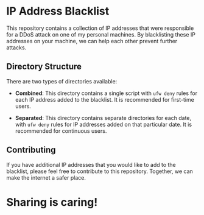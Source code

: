 # IP Address Blacklist

This repository contains a collection of IP addresses that were responsible for a DDoS attack on one of my personal machines. By blacklisting these IP addresses on your machine, we can help each other prevent further attacks.

## Directory Structure

There are two types of directories available:

- **Combined**: This directory contains a single script with `ufw deny` rules for each IP address added to the blacklist. It is recommended for first-time users.

- **Separated**: This directory contains separate directories for each date, with `ufw deny` rules for IP addresses added on that particular date. It is recommended for continuous users.

## Contributing

If you have additional IP addresses that you would like to add to the blacklist, please feel free to contribute to this repository. Together, we can make the internet a safer place.

# Sharing is caring!